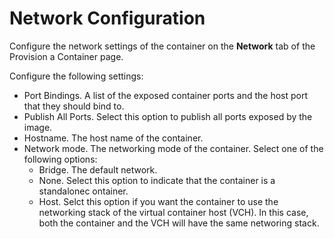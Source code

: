 # Network Configuration #

Configure the network settings of the container on the **Network** tab of the Provision a Container page. 

Configure the following settings:

- Port Bindings. A list of the exposed container ports and the host port that they should bind to. 
- Publish All Ports. Select this option to publish all ports exposed by the image.
- Hostname. The host name of the container.
- Network mode. The networking mode of the container. Select one of the following options:
    - Bridge. The default network.
    - None. Select this option to indicate that the container is a standalonec ontainer.
    - Host. Selct this option if you want the container to use the networking stack of the virtual container host (VCH). In this case, both the container and the VCH will have the same networing stack.